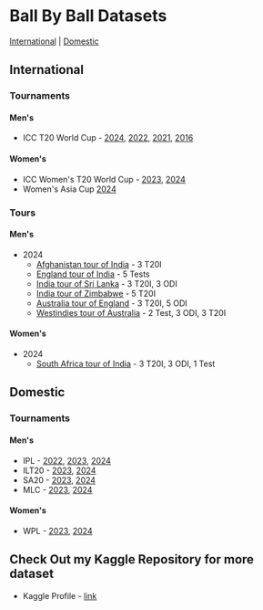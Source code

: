 # Ball By Ball Datasets

[International](#international) | [Domestic](#domestic)

## International

### Tournaments

#### Men's

- ICC T20 World Cup - [2024](International/Men's/Tournaments/T20_WC/2024), [2022](International/Men's/Tournaments/T20_WC/2022), [2021](International/Men's/Tournaments/T20_WC/2021), [2016](International/Men's/Tournaments/T20_WC/2016)

#### Women's

- ICC Women's T20 World Cup -  [2023](International/Women's/WT20%20WC/2023), [2024](International/Women's/WT20%20WC/2024)
- Women's Asia Cup [2024](International/Women's/W%20Asia%20Cup/2024)

### Tours

#### Men's

  - 2024
    - [Afghanistan tour of India](International/Men's/Tours/2024/afg_ind_2024) - 3 T20I
    - [England tour of India](International/Men's/Tours/2024/eng_ind_2024) - 5 Tests
    - [India tour of Sri Lanka](International/Men's/Tours/2024/ind_sl_2024) - 3 T20I, 3 ODI
    - [India tour of Zimbabwe](International/Men's/Tours/2024/ind_zim_2024) - 5 T20I
    - [Australia tour of England](International/Men's/Tours/2024/aus_eng_2024) - 3 T20I, 5 ODI
    - [Westindies tour of Australia](International/Men's/Tours/2024/wi_aus_2024) - 2 Test, 3 ODI, 3 T20I
  
#### Women's

  - 2024
    - [South Africa tour of India](International/Women's/2024/saw_indw_2024) - 3 T20I, 3 ODI, 1 Test

## Domestic

### Tournaments

#### Men's

- IPL - [2022](Domestic/Men's/IPL/2022), [2023](Domestic/Men's/IPL/2023), [2024](Domestic/Men's/IPL/2024)
- ILT20 - [2023](Domestic/Men's/ILT20/2023), [2024](Domestic/Men's/ILT20/2024)
- SA20 - [2023](Domestic/Men's/SA20/2023), [2024](Domestic/Men's/SA20/2024)
- MLC - [2023](Domestic/Men's/MLC/2023), [2024](Domestic/Men's/MLC/2024)

#### Women's

- WPL - [2023](Domestic/Women's/WPL/2023), [2024](Domestic/Women's/WPL/2024)

## Check Out my Kaggle Repository for more dataset

- Kaggle Profile - [link](https://www.kaggle.com/sahiltailor)
